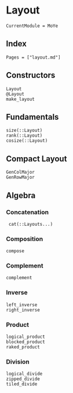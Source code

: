 # Layout 

```@meta
CurrentModule = MoYe
```
## Index

```@index
Pages = ["layout.md"]
```

## Constructors
```@docs
Layout
@Layout
make_layout
```

## Fundamentals

```@docs
size(::Layout)
rank(::Layout)
cosize(::Layout)
```
## Compact Layout

```@docs
GenColMajor
GenRowMajor
```
## Algebra

### Concatenation 
```@docs
 cat(::Layouts...)
```
### Composition
```@docs
compose
```
### Complement
```@docs
complement
```
### Inverse
```@docs
left_inverse
right_inverse
```
### Product
```@docs
logical_product
blocked_product
raked_product
```
### Division 
```@docs
logical_divide
zipped_divide
tiled_divide
```